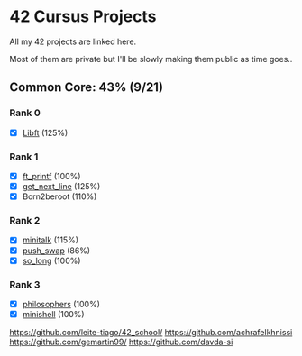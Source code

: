 # 42 Cursus Projects

All my 42 projects are linked here.

Most of them are private but I'll be slowly making them public as time goes..

## Common Core: 43% (9/21)

### Rank 0
- [x] [Libft](https://github.com/Stezsz/Libft) (125%)

### Rank 1
- [x] [ft_printf](https://github.com/Stezsz/ft_printf) (100%)
- [x] [get_next_line](https://github.com/Stezsz/get_next_line) (125%)
- [x] Born2beroot (110%)

### Rank 2
- [x] [minitalk](https://github.com/Stezsz/minitalk) (115%)
- [x] [push_swap](https://github.com/Stezsz/push_swap) (86%)
- [x] [so_long](https://github.com/Stezsz/so_long) (100%)

### Rank 3
- [x] [philosophers](https://github.com/Stezsz/Philosophers) (100%)
- [x] [minishell](https://github.com/Stezsz/minishell) (100%)

https://github.com/leite-tiago/42_school/
https://github.com/achrafelkhnissi
https://github.com/gemartin99/
https://github.com/davda-si

